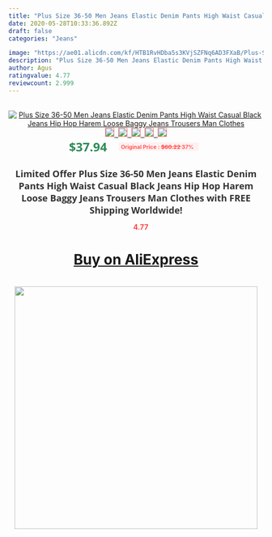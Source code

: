 ```yaml
---
title: "Plus Size 36-50 Men Jeans Elastic Denim Pants High Waist Casual Black Jeans Hip Hop Harem Loose Baggy Jeans Trousers Man Clothes"
date: 2020-05-28T10:33:36.892Z
draft: false
categories: "Jeans"

image: "https://ae01.alicdn.com/kf/HTB1RvHDba5s3KVjSZFNq6AD3FXaB/Plus-Size-36-50-Men-Jeans-Elastic-Denim-Pants-High-Waist-Casual-Black-Jeans-Hip-Hop.jpg"
description: "Plus Size 36-50 Men Jeans Elastic Denim Pants High Waist Casual Black Jeans Hip Hop Harem Loose Baggy Jeans Trousers Man Clothes"
author: Agus
ratingvalue: 4.77
reviewcount: 2.999
---
```

<br>
<div style="text-align: center;">
<a href="https://s.click.aliexpress.com/e/_ANtIZJ" target="_blank" rel="nofollow noopener noreferrer"><img alt="Plus Size 36-50 Men Jeans Elastic Denim Pants High Waist Casual Black Jeans Hip Hop Harem Loose Baggy Jeans Trousers Man Clothes" class="magnifier-image" src="https://ae01.alicdn.com/kf/HTB1RvHDba5s3KVjSZFNq6AD3FXaB/Plus-Size-36-50-Men-Jeans-Elastic-Denim-Pants-High-Waist-Casual-Black-Jeans-Hip-Hop.jpg_640x640.jpg">
<br>
<img style="border:1px solid salmon" src="https://ae01.alicdn.com/kf/HTB1RvHDba5s3KVjSZFNq6AD3FXaB/Plus-Size-36-50-Men-Jeans-Elastic-Denim-Pants-High-Waist-Casual-Black-Jeans-Hip-Hop.jpg_120x120.jpg">&nbsp;&nbsp;<img style="border:1px solid salmon" src="https://ae01.alicdn.com/kf/HTB1UWnubgaH3KVjSZFpq6zhKpXaY/Plus-Size-36-50-Men-Jeans-Elastic-Denim-Pants-High-Waist-Casual-Black-Jeans-Hip-Hop.jpg_120x120.jpg">&nbsp;&nbsp;<img style="border:1px solid salmon" src="https://ae01.alicdn.com/kf/HTB18CnvblGE3KVjSZFhq6AkaFXal/Plus-Size-36-50-Men-Jeans-Elastic-Denim-Pants-High-Waist-Casual-Black-Jeans-Hip-Hop.jpg_120x120.jpg">&nbsp;&nbsp;<img style="border:1px solid salmon" src="https://ae01.alicdn.com/kf/HTB1F2zuboKF3KVjSZFEq6xExFXaV/Plus-Size-36-50-Men-Jeans-Elastic-Denim-Pants-High-Waist-Casual-Black-Jeans-Hip-Hop.jpg_120x120.jpg">&nbsp;&nbsp;<img style="border:1px solid salmon" src="https://ae01.alicdn.com/kf/HTB1ddfubgKG3KVjSZFLq6yMvXXa5/Plus-Size-36-50-Men-Jeans-Elastic-Denim-Pants-High-Waist-Casual-Black-Jeans-Hip-Hop.jpg_120x120.jpg"></a></div><br0>
<div style="text-align: center;"><span style="background-color: white; border: 0px; box-sizing: border-box; color: seagreen; display: inline-block; font-family: &quot;open sans&quot; , &quot;arial&quot; , &quot;helvetica&quot; , sans-serif , &quot;heiti&quot;; font-size: 24px; font-stretch: inherit; font-weight: 700; line-height: inherit; margin: 0px 10px 0px 0px; padding: 0px; vertical-align: middle;">$37.94 </span>
<span style="background: rgb(255 , 241 , 241); border-radius: 3px; border: 0px; box-sizing: border-box; color: #ff4747; display: inline-block; font-family: inherit; font-size: 12px; font-stretch: inherit; font-style: inherit; font-variant: inherit; font-weight: 600; line-height: inherit; margin: 0px; padding: 2px 5px; transform: scale(0.9); vertical-align: middle;">Original Price : <b style="text-decoration: line-through;">$60.22 </b> 37%&nbsp;&nbsp;</span></div>
<h1 style="color: #333333; display: inline-block; font-family: &quot;open sans&quot; , &quot;arial&quot; , &quot;helvetica&quot; , sans-serif , &quot;heiti&quot;; font-size: 18px; font-stretch: inherit; font-weight: 700; text-align: center;">Limited Offer Plus Size 36-50 Men Jeans Elastic Denim Pants High Waist Casual Black Jeans Hip Hop Harem Loose Baggy Jeans Trousers Man Clothes with FREE Shipping Worldwide!</h1>
<div style="color: #ff4747; text-align: center;">
<img src="https://4.bp.blogspot.com/-M0ZcTcb-5uY/XleCXlxnR4I/AAAAAAAAAEc/OrjgMkXV1oMQFaCRZj5HQwOCBcu3w1FegCPcBGAYYCw/s1600/star.png" style="height: 15px;">&nbsp;<b>4.77</b></div>
<div class="button_cont" align="center"><a class="buynow_a" href="https://s.click.aliexpress.com/e/_ANtIZJ" target="_blank" rel="nofollow noopener noreferrer"><H1>Buy on AliExpress</H1></a></div><br>
<div class="separator" style="clear: both; text-align: center;">
<img src="https://lh3.googleusercontent.com/-pTy5HemUv9M/XlePHvY0dAI/AAAAAAAAAE4/0nX5iRUoIWY8eMW9Dpxeirr157OZliDIgCLcBGAsYHQ/s1600/badge.gif" width="480">
</div>
